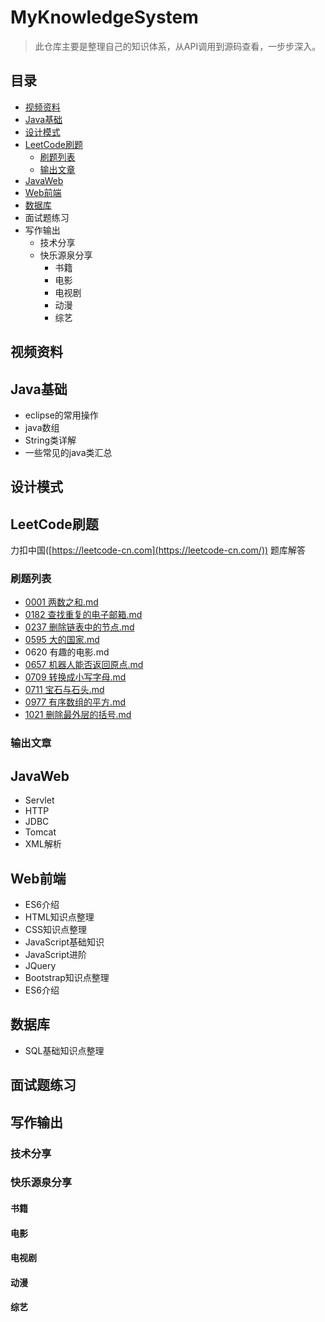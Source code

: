 # MyKnowledgeSystem
> 此仓库主要是整理自己的知识体系，从API调用到源码查看，一步步深入。

## 目录

- [视频资料](https://github.com/MiracleTaoTao/MyKnowledgeSystem#%E8%A7%86%E9%A2%91%E8%B5%84%E6%96%99)
- [Java基础](https://github.com/MiracleTaoTao/MyKnowledgeSystem#java%E5%9F%BA%E7%A1%80)
- [设计模式](https://github.com/MiracleTaoTao/MyKnowledgeSystem#%E8%AE%BE%E8%AE%A1%E6%A8%A1%E5%BC%8F)
- [LeetCode刷题](https://github.com/MiracleTaoTao/MyKnowledgeSystem#leetcode%E5%88%B7%E9%A2%98)
  - [刷题列表](https://github.com/MiracleTaoTao/MyKnowledgeSystem#%E5%88%B7%E9%A2%98%E5%88%97%E8%A1%A8)
  - [输出文章](https://github.com/MiracleTaoTao/MyKnowledgeSystem#%E8%BE%93%E5%87%BA%E6%96%87%E7%AB%A0)
- [JavaWeb](https://github.com/MiracleTaoTao/MyKnowledgeSystem#javaweb)
- [Web前端](https://github.com/MiracleTaoTao/MyKnowledgeSystem#web%E5%89%8D%E7%AB%AF)
- [数据库](https://github.com/MiracleTaoTao/MyKnowledgeSystem#%E6%95%B0%E6%8D%AE%E5%BA%93)
- 面试题练习
- 写作输出
  - 技术分享
  - 快乐源泉分享
    - 书籍
    - 电影
    - 电视剧
    - 动漫
    - 综艺

## 视频资料

## Java基础

- eclipse的常用操作
- java数组
- String类详解
- 一些常见的java类汇总

## 设计模式

## LeetCode刷题

力扣中国([https://leetcode-cn.com](https://leetcode-cn.com/)) 题库解答

### 刷题列表

- [0001 两数之和.md](https://github.com/MiracleTaoTao/MyKnowledgeSystem/blob/master/LeetCode%E5%88%B7%E9%A2%98/001%E4%B8%A4%E6%95%B0%E4%B9%8B%E5%92%8C.md)
- [0182 查找重复的电子邮箱.md](https://github.com/MiracleTaoTao/MyKnowledgeSystem/blob/master/LeetCode%E5%88%B7%E9%A2%98/0182%20%E6%9F%A5%E6%89%BE%E9%87%8D%E5%A4%8D%E7%9A%84%E7%94%B5%E5%AD%90%E9%82%AE%E7%AE%B1.md)
- [0237 删除链表中的节点.md](https://github.com/MiracleTaoTao/MyKnowledgeSystem/blob/master/LeetCode%E5%88%B7%E9%A2%98/0237%20%E5%88%A0%E9%99%A4%E9%93%BE%E8%A1%A8%E4%B8%AD%E7%9A%84%E8%8A%82%E7%82%B9.md)
- [0595 大的国家.md](https://github.com/MiracleTaoTao/MyKnowledgeSystem/blob/master/LeetCode%E5%88%B7%E9%A2%98/595%20%E5%A4%A7%E7%9A%84%E5%9B%BD%E5%AE%B6.md)
- 0620 有趣的电影.md
- [0657 机器人能否返回原点.md](https://github.com/MiracleTaoTao/MyKnowledgeSystem/blob/master/LeetCode%E5%88%B7%E9%A2%98/0657%20%E6%9C%BA%E5%99%A8%E4%BA%BA%E8%83%BD%E5%90%A6%E8%BF%94%E5%9B%9E%E5%8E%9F%E7%82%B9.md)
- [0709 转换成小写字母.md](https://github.com/MiracleTaoTao/MyKnowledgeSystem/blob/master/LeetCode%E5%88%B7%E9%A2%98/709%20%E8%BD%AC%E6%8D%A2%E6%88%90%E5%B0%8F%E5%86%99%E5%AD%97%E6%AF%8D.md)
- [0711 宝石与石头.md](https://github.com/MiracleTaoTao/MyKnowledgeSystem/blob/master/LeetCode%E5%88%B7%E9%A2%98/0711%20%E5%AE%9D%E7%9F%B3%E4%B8%8E%E7%9F%B3%E5%A4%B4.md)
- [0977 有序数组的平方.md](https://github.com/MiracleTaoTao/MyKnowledgeSystem/blob/master/LeetCode%E5%88%B7%E9%A2%98/0977%20%E6%9C%89%E5%BA%8F%E6%95%B0%E7%BB%84%E7%9A%84%E5%B9%B3%E6%96%B9.md) 
- [1021 删除最外层的括号.md](https://github.com/MiracleTaoTao/MyKnowledgeSystem/blob/master/LeetCode%E5%88%B7%E9%A2%98/1021%20%E5%88%A0%E9%99%A4%E6%9C%80%E5%A4%96%E5%B1%82%E7%9A%84%E6%8B%AC%E5%8F%B7.md) 

### 输出文章

## JavaWeb

- Servlet
- HTTP
- JDBC
- Tomcat
- XML解析

## Web前端

- ES6介绍
- HTML知识点整理
- CSS知识点整理
- JavaScript基础知识
- JavaScript进阶
- JQuery
- Bootstrap知识点整理
- ES6介绍

## 数据库

- SQL基础知识点整理

## 面试题练习

## 写作输出

### 技术分享

### 快乐源泉分享

#### 书籍

#### 电影

#### 电视剧

#### 动漫

#### 综艺






